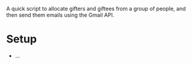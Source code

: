 A quick script to allocate gifters and giftees from a group of people, and then send them emails using the Gmail API.

Setup
=====

* ...
